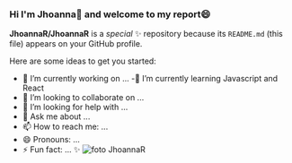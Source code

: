 ### Hi I'm Jhoanna👋 and welcome to my report😄


**JhoannaR/JhoannaR** is a  _special_ ✨ repository because its `README.md` (this file) appears on your GitHub profile.

Here are some ideas to get you started:

- 🔭 I’m currently working on ...
-🌱 I’m currently learning Javascript and React
- 👯 I’m looking to collaborate on ...
- 🤔 I’m looking for help with ...
- 💬 Ask me about ...
- 📫 How to reach me: ...
- 😄 Pronouns: ...
- ⚡ Fun fact: ...
✨
![foto JhoannaR](https://user-images.githubusercontent.com/113317909/217945036-bd13b5b8-b61f-420e-bcb4-6ec9d793561a.jpg)


<!--
aquí puedeo escribir mi borrador
-->
